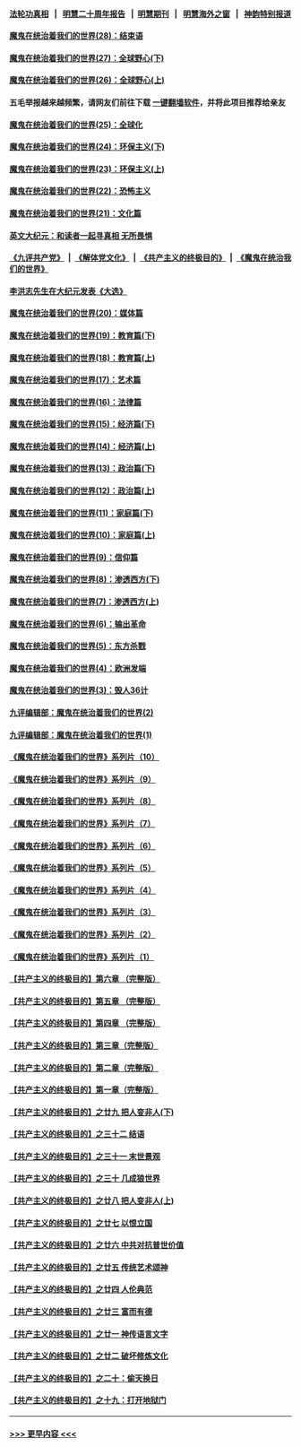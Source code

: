 #### [法轮功真相](https://github.com/gfw-breaker/truth/blob/master/README.md?t=0) &nbsp;&nbsp;|&nbsp;&nbsp; [明慧二十周年报告](https://github.com/gfw-breaker/mh-reports/blob/master/README.md?t=0) &nbsp;&nbsp;|&nbsp;&nbsp;[明慧期刊](https://github.com/gfw-breaker/mh-qikan) &nbsp;&nbsp;|&nbsp;&nbsp; [明慧海外之窗](https://github.com/gfw-breaker/mh-news/blob/master/README.md?t=0) &nbsp;&nbsp;|&nbsp;&nbsp; [神韵特别报道](https://github.com/gfw-breaker/mh-news/blob/master/shenyun.md?t=0)
#### [魔鬼在统治着我们的世界(28)：结束语](../pages/nsc422/n10936246.md?t=07182051) 
#### [魔鬼在统治着我们的世界(27)：全球野心(下)](../pages/nsc422/n10928319.md?t=07182051) 
#### [魔鬼在统治着我们的世界(26)：全球野心(上)](../pages/nsc422/n10900318.md?t=07182051) 
#### 五毛举报越来越频繁，请网友们前往下载 [一键翻墙软件](https://github.com/gfw-breaker/ssr-accounts)，并将此项目推荐给亲友
#### [魔鬼在统治着我们的世界(25)：全球化](../pages/nsc422/n10788205.md?t=07182051) 
#### [魔鬼在统治着我们的世界(24)：环保主义(下)](../pages/nsc422/n10695307.md?t=07182051) 
#### [魔鬼在统治着我们的世界(23)：环保主义(上)](../pages/nsc422/n10688613.md?t=07182051) 
#### [魔鬼在统治着我们的世界(22)：恐怖主义](../pages/nsc422/n10614727.md?t=07182051) 
#### [魔鬼在统治着我们的世界(21)：文化篇](../pages/nsc422/n10597706.md?t=07182051) 
#### [英文大纪元：和读者一起寻真相 无所畏惧](../pages/nsc422/n12542027.md?t=07182051) 
#### [《九评共产党》](https://github.com/begood0513/9ping.md/blob/master/README.md) &nbsp;|&nbsp; [《解体党文化》](../../../../jtdwh.md/blob/master/README.md)  &nbsp;|&nbsp; [《共产主义的终极目的》](../../../../gczydzjmd.md/blob/master/README.md) &nbsp;|&nbsp; [《魔鬼在统治我们的世界》](../../../../mgztzwmdsj.md/blob/master/README.md) 
#### [李洪志先生在大纪元发表《大选》](../pages/nsc422/n12534746.md?t=07182051) 
#### [魔鬼在统治着我们的世界(20)：媒体篇](../pages/nsc422/n10586579.md?t=07182051) 
#### [魔鬼在统治着我们的世界(19)：教育篇(下)](../pages/nsc422/n10564808.md?t=07182051) 
#### [魔鬼在统治着我们的世界(18)：教育篇(上)](../pages/nsc422/n10526970.md?t=07182051) 
#### [魔鬼在统治着我们的世界(17)：艺术篇](../pages/nsc422/n10499093.md?t=07182051) 
#### [魔鬼在统治着我们的世界(16)：法律篇](../pages/nsc422/n10485969.md?t=07182051) 
#### [魔鬼在统治着我们的世界(15)：经济篇(下)](../pages/nsc422/n10469975.md?t=07182051) 
#### [魔鬼在统治着我们的世界(14)：经济篇(上)](../pages/nsc422/n10457370.md?t=07182051) 
#### [魔鬼在统治着我们的世界(13)：政治篇(下)](../pages/nsc422/n10448270.md?t=07182051) 
#### [魔鬼在统治着我们的世界(12)：政治篇(上)](../pages/nsc422/n10444576.md?t=07182051) 
#### [魔鬼在统治着我们的世界(11)：家庭篇(下)](../pages/nsc422/n10440961.md?t=07182051) 
#### [魔鬼在统治着我们的世界(10)：家庭篇(上)](../pages/nsc422/n10435448.md?t=07182051) 
#### [魔鬼在统治着我们的世界(9)：信仰篇](../pages/nsc422/n10432159.md?t=07182051) 
#### [魔鬼在统治着我们的世界(8)：渗透西方(下)](../pages/nsc422/n10429603.md?t=07182051) 
#### [魔鬼在统治着我们的世界(7)：渗透西方(上)](../pages/nsc422/n10426013.md?t=07182051) 
#### [魔鬼在统治着我们的世界(6)：输出革命](../pages/nsc422/n10421536.md?t=07182051) 
#### [魔鬼在统治着我们的世界(5)：东方杀戮](../pages/nsc422/n10417707.md?t=07182051) 
#### [魔鬼在统治着我们的世界(4)：欧洲发端](../pages/nsc422/n10414890.md?t=07182051) 
#### [魔鬼在统治着我们的世界(3)：毁人36计](../pages/nsc422/n10411583.md?t=07182051) 
#### [九评编辑部：魔鬼在统治着我们的世界(2)](../pages/nsc422/n10410036.md?t=07182051) 
#### [九评编辑部：魔鬼在统治着我们的世界(1)](../pages/nsc422/n10406825.md?t=07182051) 
#### [《魔鬼在统治着我们的世界》系列片（10）](../pages/nsc422/n12292670.md?t=07182051) 
#### [《魔鬼在统治着我们的世界》系列片（9）](../pages/nsc422/n12290859.md?t=07182051) 
#### [《魔鬼在统治着我们的世界》系列片（8）](../pages/nsc422/n12287445.md?t=07182051) 
#### [《魔鬼在统治着我们的世界》系列片（7）](../pages/nsc422/n12283425.md?t=07182051) 
#### [《魔鬼在统治着我们的世界》系列片（6）](../pages/nsc422/n12282314.md?t=07182051) 
#### [《魔鬼在统治着我们的世界》系列片（5）](../pages/nsc422/n12281419.md?t=07182051) 
#### [《魔鬼在统治着我们的世界》系列片（4）](../pages/nsc422/n12274024.md?t=07182051) 
#### [《魔鬼在统治着我们的世界》系列片（3）](../pages/nsc422/n12271322.md?t=07182051) 
#### [《魔鬼在统治着我们的世界》系列片（2）](../pages/nsc422/n12269049.md?t=07182051) 
#### [《魔鬼在统治着我们的世界》系列片（1）](../pages/nsc422/n12267575.md?t=07182051) 
#### [【共产主义的终极目的】第六章 （完整版）](../pages/nsc422/n11428913.md?t=07182051) 
#### [【共产主义的终极目的】第五章 （完整版）](../pages/nsc422/n11428912.md?t=07182051) 
#### [【共产主义的终极目的】第四章 （完整版）](../pages/nsc422/n11428907.md?t=07182051) 
#### [【共产主义的终极目的】第三章（完整版）](../pages/nsc422/n11428848.md?t=07182051) 
#### [【共产主义的终极目的】第二章（完整版）](../pages/nsc422/n11428831.md?t=07182051) 
#### [【共产主义的终极目的】第一章（完整版）](../pages/nsc422/n11417651.md?t=07182051) 
#### [【共产主义的终极目的】之廿九 把人变非人(下)](../pages/nsc422/n11344140.md?t=07182051) 
#### [【共产主义的终极目的】之三十二 结语](../pages/nsc422/n11360535.md?t=07182051) 
#### [【共产主义的终极目的】之三十一 末世景观](../pages/nsc422/n11351129.md?t=07182051) 
#### [【共产主义的终极目的】之三十 几成狼世界](../pages/nsc422/n11348280.md?t=07182051) 
#### [【共产主义的终极目的】之廿八 把人变非人(上)](../pages/nsc422/n11340492.md?t=07182051) 
#### [【共产主义的终极目的】之廿七 以恨立国](../pages/nsc422/n11336944.md?t=07182051) 
#### [【共产主义的终极目的】之廿六 中共对抗普世价值](../pages/nsc422/n11324785.md?t=07182051) 
#### [【共产主义的终极目的】之廿五 传统艺术颂神](../pages/nsc422/n11296396.md?t=07182051) 
#### [【共产主义的终极目的】之廿四 人伦典范](../pages/nsc422/n11296397.md?t=07182051) 
#### [【共产主义的终极目的】之廿三 富而有德](../pages/nsc422/n11283598.md?t=07182051) 
#### [【共产主义的终极目的】之廿一 神传语言文字](../pages/nsc422/n11263265.md?t=07182051) 
#### [【共产主义的终极目的】之廿二 破坏修炼文化](../pages/nsc422/n11245728.md?t=07182051) 
#### [【共产主义的终极目的】之二十：偷天换日](../pages/nsc422/n11238846.md?t=07182051) 
#### [【共产主义的终极目的】之十九：打开地狱门](../pages/nsc422/n11206376.md?t=07182051) 

----
#### [ >>> 更早内容 <<< ](../indexes/nsc422-earlier.md)
